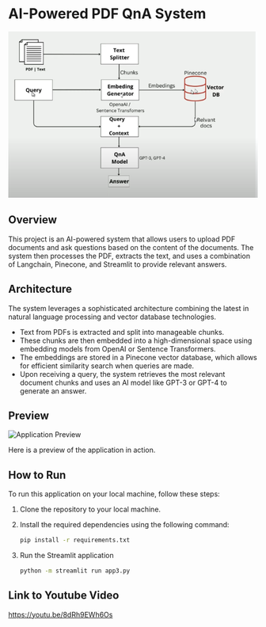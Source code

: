 # AI-Powered PDF QnA System

![Application Preview](architecture.png)

## Overview

This project is an AI-powered system that allows users to upload PDF documents and ask questions based on the content of the documents. The system then processes the PDF, extracts the text, and uses a combination of Langchain, Pinecone, and Streamlit to provide relevant answers.

## Architecture

The system leverages a sophisticated architecture combining the latest in natural language processing and vector database technologies.

- Text from PDFs is extracted and split into manageable chunks.
- These chunks are then embedded into a high-dimensional space using embedding models from OpenAI or Sentence Transformers.
- The embeddings are stored in a Pinecone vector database, which allows for efficient similarity search when queries are made.
- Upon receiving a query, the system retrieves the most relevant document chunks and uses an AI model like GPT-3 or GPT-4 to generate an answer.

## Preview

![Application Preview](application_preview.png)

Here is a preview of the application in action.

## How to Run

To run this application on your local machine, follow these steps:

1. Clone the repository to your local machine.

2. Install the required dependencies using the following command:

   ```sh
   pip install -r requirements.txt
3. Run the Streamlit application
   ```sh
   python -m streamlit run app3.py
## Link to Youtube Video
https://youtu.be/8dRh9EWh6Os
